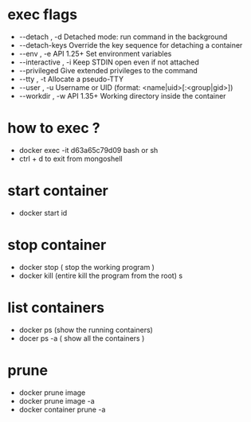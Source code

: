 # exec flags
- --detach , -d		Detached mode: run command in the background
- --detach-keys		Override the key sequence for detaching a container
- --env , -e		API 1.25+
   Set environment variables
- --interactive , -i		Keep STDIN open even if not attached
- --privileged		Give extended privileges to the command
- --tty , -t		Allocate a pseudo-TTY
- --user , -u		Username or UID (format: <name|uid>[:<group|gid>])
- --workdir , -w		API 1.35+
    Working directory inside the container

# how to exec ?
- docker exec -it d63a65c79d09 bash or sh
- ctrl + d  to exit from mongoshell

# start container 
- docker start id

# stop container 
- docker stop  ( stop the working program )
- docker kill (entire kill the program from the root)
s
# list containers 
- docker ps (show the running containers)
- docer ps -a ( show all the containers )

# prune
- docker prune image 
- docker prune image -a
- docker container prune -a